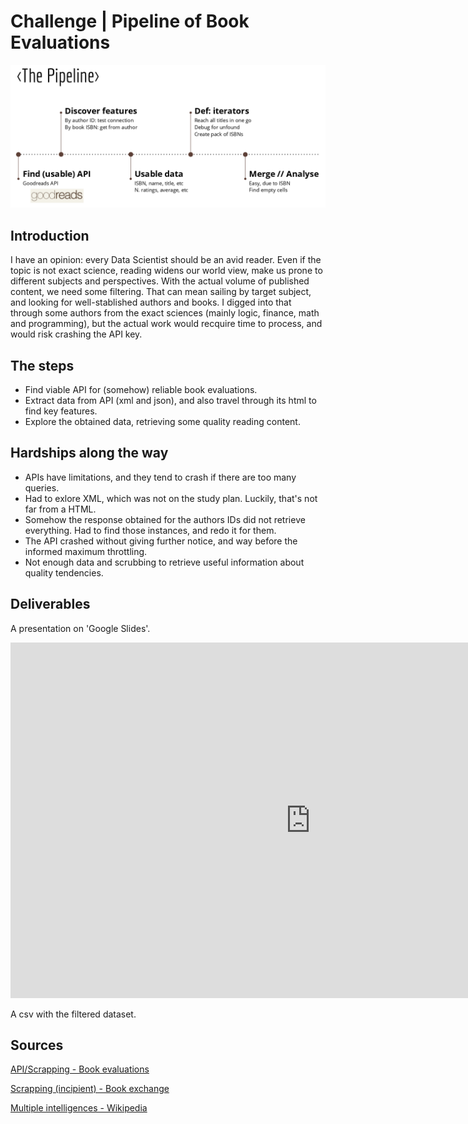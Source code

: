 # Challenge | Pipeline of Book Evaluations

![pipeline](/data/screenshot.png)

## Introduction

I have an opinion: every Data Scientist should be an avid reader. Even if the topic is not exact science, reading widens our world view, make us prone to different subjects and perspectives. 
With the actual volume of published content, we need some filtering. That can mean sailing by target subject, and looking for well-stablished authors and books.
I digged into that through some authors from the exact sciences (mainly logic, finance, math and programming), but the actual work would recquire time to process, and would risk crashing the API key.


## The steps

- Find viable API for (somehow) reliable book evaluations.
- Extract data from API (xml and json), and also travel through its html to find key features.
- Explore the obtained data, retrieving some quality reading content.


## Hardships along the way

- APIs have limitations, and they tend to crash if there are too many queries.
- Had to exlore XML, which was not on the study plan. Luckily, that's not far from a HTML.
- Somehow the response obtained for the authors IDs did not retrieve everything. Had to find those instances, and redo it for them.
- The API crashed without giving further notice, and way before the informed maximum throttling.
- Not enough data and scrubbing to retrieve useful information about quality tendencies.


## Deliverables

A presentation on 'Google Slides'.

<iframe src="https://docs.google.com/presentation/d/e/2PACX-1vRv5ixIDMijHlA85onwSU1dgwT3JjgLABp5cE-K33XcEmL5FP01XwWoVnbwWUs5WA60i13aiyM9LwlW/embed?start=false&loop=true&delayms=3000" frameborder="0" width="960" height="569" allowfullscreen="true" mozallowfullscreen="true" webkitallowfullscreen="true"></iframe>

A csv with the filtered dataset.


## Sources

[API/Scrapping - Book evaluations](https://www.goodreads.com/api)

[Scrapping (incipient) - Book exchange](https://www.skoob.com.br/)

[Multiple intelligences - Wikipedia](https://en.wikipedia.org/wiki/Theory_of_multiple_intelligences)
